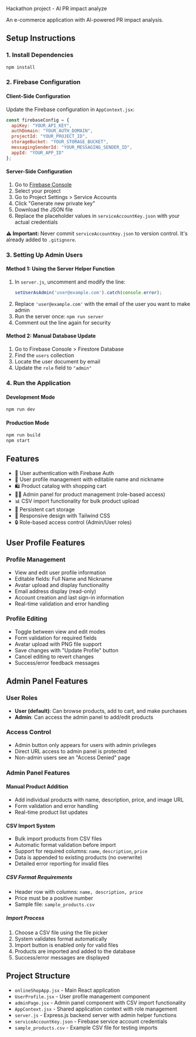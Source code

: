 Hackathon project - AI PR impact analyze

An e-commerce application with AI-powered PR impact analysis.

## Setup Instructions

### 1. Install Dependencies
```bash
npm install
```

### 2. Firebase Configuration

#### Client-Side Configuration
Update the Firebase configuration in `AppContext.jsx`:
```javascript
const firebaseConfig = {
  apiKey: "YOUR_API_KEY",
  authDomain: "YOUR_AUTH_DOMAIN",
  projectId: "YOUR_PROJECT_ID",
  storageBucket: "YOUR_STORAGE_BUCKET",
  messagingSenderId: "YOUR_MESSAGING_SENDER_ID",
  appId: "YOUR_APP_ID"
};
```

#### Server-Side Configuration
1. Go to [Firebase Console](https://console.firebase.google.com/)
2. Select your project
3. Go to Project Settings > Service Accounts
4. Click "Generate new private key"
5. Download the JSON file
6. Replace the placeholder values in `serviceAccountKey.json` with your actual credentials

**⚠️ Important:** Never commit `serviceAccountKey.json` to version control. It's already added to `.gitignore`.

### 3. Setting Up Admin Users

#### Method 1: Using the Server Helper Function
1. In `server.js`, uncomment and modify the line:
   ```javascript
   setUserAsAdmin('user@example.com').catch(console.error);
   ```
2. Replace `'user@example.com'` with the email of the user you want to make admin
3. Run the server once: `npm run server`
4. Comment out the line again for security

#### Method 2: Manual Database Update
1. Go to Firebase Console > Firestore Database
2. Find the `users` collection
3. Locate the user document by email
4. Update the `role` field to `"admin"`

### 4. Run the Application

#### Development Mode
```bash
npm run dev
```

#### Production Mode
```bash
npm run build
npm start
```

## Features

- 🔐 User authentication with Firebase Auth
- 👤 User profile management with editable name and nickname
- 🛍️ Product catalog with shopping cart
- 👨‍💼 Admin panel for product management (role-based access)
- 📊 CSV import functionality for bulk product upload
- 🛒 Persistent cart storage
- 📱 Responsive design with Tailwind CSS
- 🔒 Role-based access control (Admin/User roles)

## User Profile Features

### Profile Management
- View and edit user profile information
- Editable fields: Full Name and Nickname
- Avatar upload and display functionality
- Email address display (read-only)
- Account creation and last sign-in information
- Real-time validation and error handling

### Profile Editing
- Toggle between view and edit modes
- Form validation for required fields
- Avatar upload with PNG file support
- Save changes with "Update Profile" button
- Cancel editing to revert changes
- Success/error feedback messages

## Admin Panel Features

### User Roles
- **User (default)**: Can browse products, add to cart, and make purchases
- **Admin**: Can access the admin panel to add/edit products

### Access Control
- Admin button only appears for users with admin privileges
- Direct URL access to admin panel is protected
- Non-admin users see an "Access Denied" page

### Admin Panel Features

#### Manual Product Addition
- Add individual products with name, description, price, and image URL
- Form validation and error handling
- Real-time product list updates

#### CSV Import System
- Bulk import products from CSV files
- Automatic format validation before import
- Support for required columns: `name`, `description`, `price`
- Data is appended to existing products (no overwrite)
- Detailed error reporting for invalid files

##### CSV Format Requirements
- Header row with columns: `name, description, price`
- Price must be a positive number
- Sample file: `sample_products.csv`

##### Import Process
1. Choose a CSV file using the file picker
2. System validates format automatically
3. Import button is enabled only for valid files
4. Products are imported and added to the database
5. Success/error messages are displayed

## Project Structure

- `onlineShopApp.jsx` - Main React application
- `UserProfile.jsx` - User profile management component
- `adminPage.jsx` - Admin panel component with CSV import functionality
- `AppContext.jsx` - Shared application context with role management
- `server.js` - Express.js backend server with admin helper functions
- `serviceAccountKey.json` - Firebase service account credentials
- `sample_products.csv` - Example CSV file for testing imports
